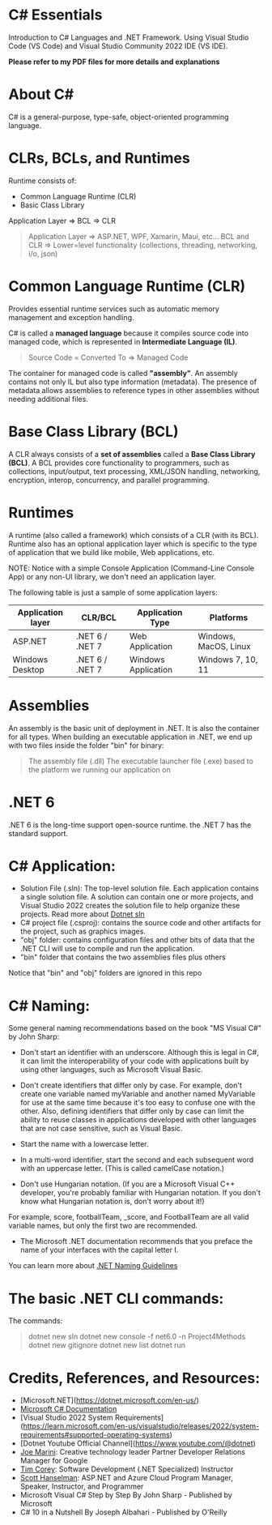 # C# Essentials
Introduction to C# Languages and .NET Framework. Using Visual Studio Code (VS Code) and Visual Studio Community 2022 IDE (VS IDE).

**Please refer to my PDF files for more details and explanations**

# About C#
C# is a general-purpose, type-safe, object-oriented programming language. 

# CLRs, BCLs, and Runtimes
Runtime consists of:
 - Common Language Runtime (CLR)
 - Basic Class Library

 Application Layer => BCL => CLR

 > Application Layer => ASP.NET, WPF, Xamarin, Maui, etc...
 > BCL and CLR => Lower=level functionality (collections, threading, networking, i/o, json)

# Common Language Runtime (CLR)
Provides essential runtime services such as automatic memory management and exception handling.

C# is called a **managed language** because it compiles source code into managed code, which is represented in **Intermediate Language (IL)**.

> Source Code = Converted To => Managed Code

The container for managed code is called **"assembly"**. An assembly contains not only IL but also type information (metadata). The presence of metadata allows assemblies to reference types in other assemblies without needing additional files.

# Base Class Library (BCL)
A CLR always consists of a **set of assemblies** called a **Base Class Library (BCL)**. A BCL provides core functionality to programmers, such as collections, input/output, text processing, XML/JSON handling, networking, encryption, interop, concurrency, and parallel programming.

# Runtimes
A runtime (also called a framework) which consists of a CLR (with its BCL). Runtime also has an optional application layer which is specific to the type of application that we build like mobile, Web applications, etc.

NOTE:
Notice with a simple Console Application (Command-Line Console App) or any non-UI library, we don't need an application layer.

The following table is just a sample of some application layers:

| Application layer | CLR/BCL         | Application Type    | Platforms
| -----------       | -----------     |-----------------    | --------
| ASP.NET           | .NET 6 / .NET 7 | Web Application     | Windows, MacOS, Linux   
| Windows Desktop   | .NET 6 / .NET 7 | Windows Application | Windows 7, 10, 11

# Assemblies
An assembly is the basic unit of deployment in .NET. It is also the container for all types. When building an executable application in .NET, we end up with two files inside the folder "bin" for binary: 
> The assembly file (.dll) 
> The executable launcher file (.exe) based to the platform we running our application on

# .NET 6
.NET 6 is the long-time support open-source runtime. the .NET 7 has the standard support.

# C# Application:
- Solution File (.sln): The top-level solution file. Each application contains a single solution file. A solution can contain one or more projects, and Visual Studio 2022 creates the solution file to help organize these projects. Read more about [Dotnet sln](https://learn.microsoft.com/en-us/dotnet/core/tools/dotnet-sln)
-  C# project file (.csproj): contains the source code and other artifacts for the project, such as graphics images. 
- "obj" folder: contains configuration files and other bits of data that the .NET CLI will use to compile and run the application.
- "bin" folder that contains the two assemblies files plus others

Notice that "bin" and "obj" folders are ignored in this repo

# C# Naming:
Some general naming recommendations based on the book "MS Visual C#" by John Sharp:

- Don't start an identifier with an underscore. Although this is legal in C#, it can limit the interoperability of your code with applications built by using other languages, such as Microsoft Visual Basic.

- Don't create identifiers that differ only by case. For example, don't create one variable named myVariable and another named MyVariable for use at the same time because it's too easy to confuse one with the other. Also, defining identifiers that differ only by case can limit the ability to reuse classes in applications developed with other languages that are not case sensitive, such as Visual Basic.

- Start the name with a lowercase letter.

- In a multi-word identifier, start the second and each subsequent word with an uppercase letter. (This is called camelCase notation.)

- Don't use Hungarian notation. (If you are a Microsoft Visual C++ developer, you're probably familiar with Hungarian notation. If you don't know what Hungarian notation is, don't worry about it!)

For example, score, footballTeam, _score, and FootballTeam are all valid variable names, but only the first two are recommended.

- The Microsoft .NET documentation recommends that you preface the name of your interfaces with the capital letter I. 

You can learn more about [.NET Naming Guidelines](https://learn.microsoft.com/en-us/dotnet/standard/design-guidelines/naming-guidelines)

# The basic .NET CLI commands:
The commands:
> dotnet new sln 
> dotnet new console -f net6.0 -n Project4Methods                  
> dotnet new gitignore
> dotnet new list
> dotnet run

# Credits, References, and Resources:
- [Microsoft.NET]​(https://dotnet.microsoft.com/en-us/)
- [Microsoft C# Documentation](https://learn.microsoft.com/en-us/dotnet/csharp/)
- [Visual Studio 2022 System Requirements]​(https://learn.microsoft.com/en-us/visualstudio/releases/2022/system-requirements#supported-operating-systems)
- [Dotnet Youtube Official Channel]​(https://www.youtube.com/@dotnet)
- [Joe Marini](https://github.com/joemarini): Creative technology leader Partner Developer Relations Manager for Google
- [Tim Corey](https://github.com/TimCorey): Software Development (.NET Specialized) Instructor​
- [Scott Hanselman](https://github.com/shanselman): ASP.NET and Azure Cloud Program Manager, Speaker, Instructor, and Programmer​
- Microsoft Visual C# Step by Step By John Sharp - Published by Microsoft
- C# 10 in a Nutshell By Joseph Albahari - Published by O'Reilly


